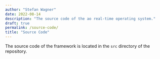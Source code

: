 ```yaml
---
author: "Stefan Wagner"
date: 2022-08-14
description: "The source code of the ao real-time operating system."
draft: true
permalink: /source-code/
title: "Source Code"
---
```


The source code of the framework is located in the `src` directory of the repository.
